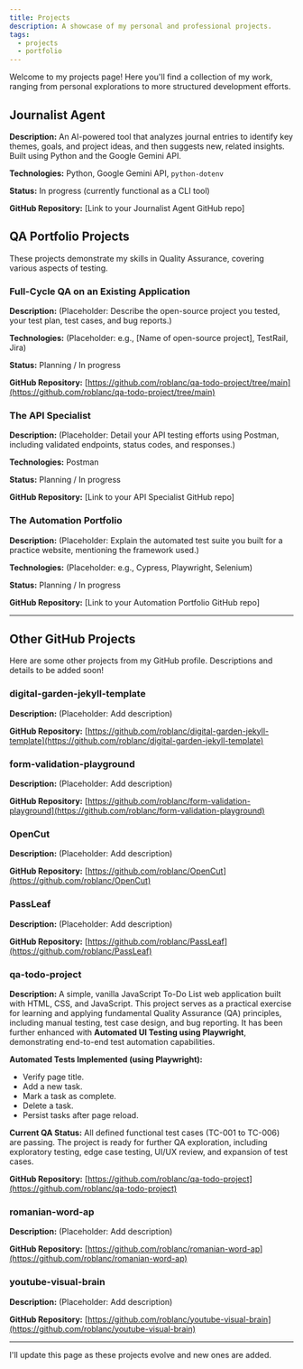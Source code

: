 ```yaml
---
title: Projects
description: A showcase of my personal and professional projects.
tags:
  - projects
  - portfolio
---
```


Welcome to my projects page! Here you'll find a collection of my work, ranging from personal explorations to more structured development efforts.

## Journalist Agent

**Description:** An AI-powered tool that analyzes journal entries to identify key themes, goals, and project ideas, and then suggests new, related insights. Built using Python and the Google Gemini API.

**Technologies:** Python, Google Gemini API, `python-dotenv`

**Status:** In progress (currently functional as a CLI tool)

**GitHub Repository:** [Link to your Journalist Agent GitHub repo]

## QA Portfolio Projects

These projects demonstrate my skills in Quality Assurance, covering various aspects of testing.

### Full-Cycle QA on an Existing Application

**Description:** (Placeholder: Describe the open-source project you tested, your test plan, test cases, and bug reports.)

**Technologies:** (Placeholder: e.g., [Name of open-source project], TestRail, Jira)

**Status:** Planning / In progress

**GitHub Repository:** [https://github.com/roblanc/qa-todo-project/tree/main](https://github.com/roblanc/qa-todo-project/tree/main)

### The API Specialist

**Description:** (Placeholder: Detail your API testing efforts using Postman, including validated endpoints, status codes, and responses.)

**Technologies:** Postman

**Status:** Planning / In progress

**GitHub Repository:** [Link to your API Specialist GitHub repo]

### The Automation Portfolio

**Description:** (Placeholder: Explain the automated test suite you built for a practice website, mentioning the framework used.)

**Technologies:** (Placeholder: e.g., Cypress, Playwright, Selenium)

**Status:** Planning / In progress

**GitHub Repository:** [Link to your Automation Portfolio GitHub repo]

---

## Other GitHub Projects

Here are some other projects from my GitHub profile. Descriptions and details to be added soon!

### digital-garden-jekyll-template

**Description:** (Placeholder: Add description)

**GitHub Repository:** [https://github.com/roblanc/digital-garden-jekyll-template](https://github.com/roblanc/digital-garden-jekyll-template)

### form-validation-playground

**Description:** (Placeholder: Add description)

**GitHub Repository:** [https://github.com/roblanc/form-validation-playground](https://github.com/roblanc/form-validation-playground)

### OpenCut

**Description:** (Placeholder: Add description)

**GitHub Repository:** [https://github.com/roblanc/OpenCut](https://github.com/roblanc/OpenCut)

### PassLeaf

**Description:** (Placeholder: Add description)

**GitHub Repository:** [https://github.com/roblanc/PassLeaf](https://github.com/roblanc/PassLeaf)

### qa-todo-project

**Description:** A simple, vanilla JavaScript To-Do List web application built with HTML, CSS, and JavaScript. This project serves as a practical exercise for learning and applying fundamental Quality Assurance (QA) principles, including manual testing, test case design, and bug reporting. It has been further enhanced with **Automated UI Testing using Playwright**, demonstrating end-to-end test automation capabilities.

**Automated Tests Implemented (using Playwright):**
*   Verify page title.
*   Add a new task.
*   Mark a task as complete.
*   Delete a task.
*   Persist tasks after page reload.

**Current QA Status:** All defined functional test cases (TC-001 to TC-006) are passing. The project is ready for further QA exploration, including exploratory testing, edge case testing, UI/UX review, and expansion of test cases.

**GitHub Repository:** [https://github.com/roblanc/qa-todo-project](https://github.com/roblanc/qa-todo-project)

### romanian-word-ap

**Description:** (Placeholder: Add description)

**GitHub Repository:** [https://github.com/roblanc/romanian-word-ap](https://github.com/roblanc/romanian-word-ap)

### youtube-visual-brain

**Description:** (Placeholder: Add description)

**GitHub Repository:** [https://github.com/roblanc/youtube-visual-brain](https://github.com/roblanc/youtube-visual-brain)

---

I'll update this page as these projects evolve and new ones are added.